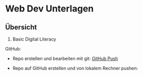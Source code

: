 # Web Dev Unterlagen

## Übersicht

1. Basic Digital Literacy

GitHub: 
 - Repo erstellen und bearbeiten mit git: [GitHub Push](https://github.com/robbdouglas/web-dev-tutorials/blob/main/github/github-push.md)

 - Repo auf GitHub erstellen und von lokalem Rechner pushen: 